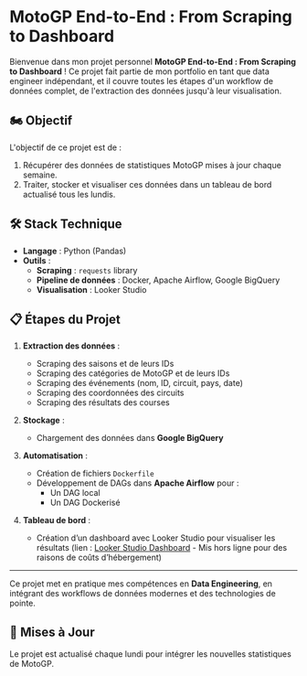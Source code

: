 # MotoGP End-to-End : From Scraping to Dashboard

Bienvenue dans mon projet personnel **MotoGP End-to-End : From Scraping to Dashboard** ! Ce projet fait partie de mon portfolio en tant que data engineer indépendant, et il couvre toutes les étapes d'un workflow de données complet, de l'extraction des données jusqu'à leur visualisation.

## 🏍️ Objectif

L'objectif de ce projet est de :
1. Récupérer des données de statistiques MotoGP mises à jour chaque semaine.
2. Traiter, stocker et visualiser ces données dans un tableau de bord actualisé tous les lundis.

## 🛠️ Stack Technique

- **Langage** : Python (Pandas)
- **Outils** :
  - **Scraping** : `requests` library
  - **Pipeline de données** : Docker, Apache Airflow, Google BigQuery
  - **Visualisation** : Looker Studio

## 📋 Étapes du Projet

1. **Extraction des données** :
   - Scraping des saisons et de leurs IDs
   - Scraping des catégories de MotoGP et de leurs IDs
   - Scraping des événements (nom, ID, circuit, pays, date)
   - Scraping des coordonnées des circuits
   - Scraping des résultats des courses

2. **Stockage** :
   - Chargement des données dans **Google BigQuery**

3. **Automatisation** :
   - Création de fichiers `Dockerfile`
   - Développement de DAGs dans **Apache Airflow** pour :
     - Un DAG local
     - Un DAG Dockerisé

4. **Tableau de bord** :
   - Création d’un dashboard avec Looker Studio pour visualiser les résultats (lien : [Looker Studio Dashboard](https://lookerstudio.google.com/s/unJ9m98Qefg) - Mis hors ligne pour des raisons de coûts d’hébergement)

---

Ce projet met en pratique mes compétences en **Data Engineering**, en intégrant des workflows de données modernes et des technologies de pointe. 

## 🔄 Mises à Jour

Le projet est actualisé chaque lundi pour intégrer les nouvelles statistiques de MotoGP.
